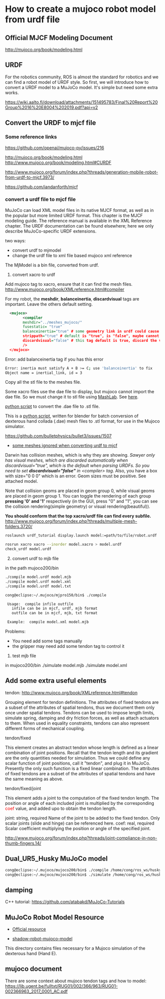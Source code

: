 # How to create a mujoco robot model from urdf file

## Official  MJCF Modeling Document
http://mujoco.org/book/modeling.html

## URDF

For the robotics community, ROS is almost the standard for robotics and we can find a robot model of URDF style. So first, we will introduce how to convert a URDF model to a MuJoCo model. It's simple but need some extra works.

https://wiki.aalto.fi/download/attachments/151495783/Final%20Report%20Group%2016%20E8004%202019.pdf?api=v2

## Convert the URDF to mjcf file

### Some reference links

https://github.com/openai/mujoco-py/issues/216

http://mujoco.org/book/modeling.html
http://www.mujoco.org/book/modeling.html#CURDF

http://www.mujoco.org/forum/index.php?threads/generation-mobile-robot-from-urdf-to-mjcf.3973/

https://github.com/iandanforth/mjcf

### convert a urdf file to mjcf file


MuJoCo can load XML model files in its native MJCF format, as well as in the popular but more limited URDF format. This chapter is the MJCF modeling guide. The reference manual is available in the XML Reference chapter. The URDF documentation can be found elsewhere; here we only describe MuJoCo-specific URDF extensions. 

two ways:
- convert urdf to mjmodel
- change the urdf file to xml file based mujoco xml reference


The MjModel is a bin file, converted from urdf.

1. convert xacro to urdf

Add mujoco tag to xacro, ensure that it can find the mesh files.
http://www.mujoco.org/book/XMLreference.html#compiler

For my robot, the **meshdir**, **balanceinertia**, **discardvisual** tags are important. Leave the others default setting.

```xml
  <mujoco>
        <compiler 
        meshdir="../meshes_mujoco/" 
        fusestatic= "true" 
        balanceinertia="true" # some geometry link in urdf could cause error, so set it "true"
        strippath="true" # default is "true", is "false", maybe cannot find the file path
        discardvisual="false" # this tag default is true, discard the visual geometry, if you want your robot look good, set it "false"
        />
  </mujoco>
```

Error: add balanceinertia tag if you has this error
```bash
Error: inertia must satisfy A + B >= C; use 'balanceinertia' to fix
Object name = inertial_link, id = 3
```

Copy all the stl file to the meshes file.

Some xacro files use the dae file to display, but mujoco cannot import the dae file. So we must change it to stl file using [MashLab](http://www.meshlab.net/). See [here](http://www.mujoco.org/forum/index.php?threads/unknown-mesh-file-type-dae.3495/).

[python script](https://github.com/shadow-robot/sr_common/blob/kinetic-devel/sr_description/mujoco_models/meshes/arm_and_hand_meshes/conversion.py) to convert the .dae file to .stl file.

This is a [python script](https://github.com/shadow-robot/sr_common/blob/kinetic-devel/sr_description/mujoco_models/meshes/arm_and_hand_meshes/conversion.py), written for blender for batch conversion of dexterous hand collada (.dae) mesh files to .stl format, for use in the Mujoco simulator.

https://github.com/bulletphysics/bullet3/issues/1507

- [some meshes ignored when converting urdf to mjcf](http://www.mujoco.org/forum/index.php?threads/meshes-ignored-when-converting-urdf-to-mjcf.3433/)

Darwin has collision meshes, which is why they are showing. *Sawyer only has visual meshes, which are discarded automatically when discardvisual="true", which is the default when parsing URDFs. So you need to set **discardvisual="false"** in \<compiler> tag*. Also, you have a box with size="0 0 0" which is an error. Geom sizes must be positive. See attached model.

Note that collision geoms are placed in geom group 0, while visual geoms are placed in geom group 1. You can toggle the rendering of each group **pressing '0' and '1'** respectively (in the GUI, press "0" and "1", you can see the collision rendering(simple geometry) or visual rendering(beautiful)). 

**You should conform that the top xacro/urdf file can find every subfile.**
http://www.mujoco.org/forum/index.php?threads/multiple-mesh-folders.3720/

```bash
roslaunch urdf_tutorial display.launch model:=path/to/file/robot.urdf
```

```bash
rosrun xacro xacro --inorder model.xacro > model.urdf
check_urdf model.urdf
```
2. convert urdf to mjb file

in the path mujoco200/bin
```bash
./compile model.urdf model.mjb
./compile model.urdf model.xml
./compile model.urdf model.txt
```

```bash
cong@eclipse:~/.mujoco/mjpro150/bin$ ./compile 

 Usage:  compile infile outfile
   infile can be in mjcf, urdf, mjb format
   outfile can be in mjcf, mjb, txt format

 Example:  compile model.xml model.mjb
```
Problems:
- You need add some tags manually
- the gripper may need add some tendon tag to control it


1. test mjb file

in mujoco200/bin
./simulate model.mjb
./simulate model.xml

## Add some extra useful elements

tendon: http://www.mujoco.org/book/XMLreference.html#tendon

Grouping element for tendon definitions. The attributes of fixed tendons are a subset of the attributes of spatial tendons, thus we document them only once under spatial tendons. Tendons can be used to impose length limits, simulate spring, damping and dry friction forces, as well as attach actuators to them. When used in equality constraints, tendons can also represent different forms of mechanical coupling.

tendon/fixed

This element creates an abstract tendon whose length is defined as a linear combination of joint positions. Recall that the tendon length and its gradient are the only quantities needed for simulation. Thus we could define any scalar function of joint positions, call it "tendon", and plug it in MuJoCo. Presently the only such function is a fixed linear combination. The attributes of fixed tendons are a subset of the attributes of spatial  tendons and have the same meaning as above.

tendon/fixed/joint

This element adds a joint to the computation of the fixed tendon length. The position or angle of each included joint is multiplied by the corresponding <font color='red'>coef</font> value, and added upo to obtain the tendon length.

joint: string, required
Name of the joint to be added to the fixed tendon. Only scalar joints (slide and hinge) can be referenced here.
coef: real, required
Scalar coefficient multiplying the position or angle of the specified joint.


http://www.mujoco.org/forum/index.php?threads/joint-compliance-in-non-thumb-fingers.14/


## Dual_UR5_Husky MuJoCo model


```bash
cong@eclipse:~/.mujoco/mujoco200/bin$ ./compile /home/cong/ros_ws/husky_ws/src/husky/husky_description/urdf/dual_arm_husky.urdf /home/cong/ros_ws/husky_ws/src/husky/husky_description/urdf/dual_arm_husky.urdf.xml
cong@eclipse:~/.mujoco/mujoco200/bin$ ./simulate /home/cong/ros_ws/husky_ws/src/husky/husky_description/urdf/dual_arm_husky.urdf.xml
```

## damping


C++ tutorial: 
https://github.com/atabakd/MuJoCo-Tutorials

## MuJoCo Robot Model Resource

- [Official resource]()

- [shadow-robot-mujoco-model](https://github.com/shadow-robot/sr_common/tree/kinetic-devel/sr_description/mujoco_models)

This directory contains files necessary for a Mujoco simulation of the dexterous hand (Hand E).


## mujoco document

There are some context about mujoco tendon tags and how to model:
https://lib.ugent.be/fulltxt/RUG01/002/366/963/RUG01-002366963_2017_0001_AC.pdf